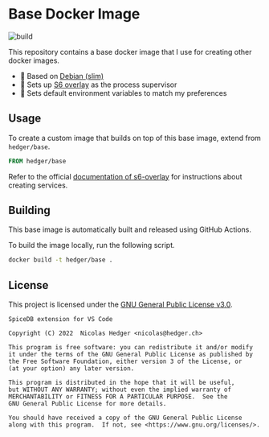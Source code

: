# Base Docker Image

![build](https://github.com/nhedger/docker/actions/workflows/build.yaml/badge.svg?branch=main)

This repository contains a base docker image that I use for creating other
docker images.

- 🧱 Based on [Debian (slim)](https://hub.docker.com/_/debian)
- 👮 Sets up [S6 overlay](https://github.com/just-containers/s6-overlay) as the
  process supervisor
- 🎨 Sets default environment variables to match my preferences

## Usage

To create a custom image that builds on top of this base image, extend from `hedger/base`.

```dockerfile
FROM hedger/base
```

Refer to the official [documentation of s6-overlay](https://github.com/just-containers/s6-overlay#usage) for instructions about creating services.

## Building

This base image is automatically built and released using GitHub Actions.

To build the image locally, run the following script.

```bash
docker build -t hedger/base .
```

## License

This project is licensed under the [GNU General Public License v3.0](./LICENSE).

```
SpiceDB extension for VS Code

Copyright (C) 2022  Nicolas Hedger <nicolas@hedger.ch>

This program is free software: you can redistribute it and/or modify
it under the terms of the GNU General Public License as published by
the Free Software Foundation, either version 3 of the License, or
(at your option) any later version.

This program is distributed in the hope that it will be useful,
but WITHOUT ANY WARRANTY; without even the implied warranty of
MERCHANTABILITY or FITNESS FOR A PARTICULAR PURPOSE.  See the
GNU General Public License for more details.

You should have received a copy of the GNU General Public License
along with this program.  If not, see <https://www.gnu.org/licenses/>.
```
